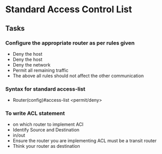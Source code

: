 # Standard Access Control List

## Tasks
### Configure the appropriate router as per rules given
  - Deny the host
  - Deny the host
  - Deny the network
  - Permit all remaining traffic
  - The above all rules should not affect the other communication
### Syntax for standard access-list
- Router(config)#access-list <ACLnumber> <permit/deny><source address><source wild card mask>
### To write ACL statement
- on which router to implement ACl
- Identify Source and Destination
- in/out
- Ensure the router you are implementing ACL must be a transit router
- Think your router as destination

